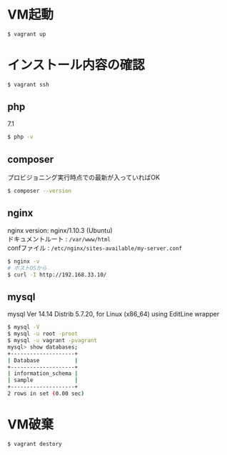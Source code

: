 # VM起動  
```sh
$ vagrant up
```  
# インストール内容の確認  
```sh
$ vagrant ssh
```  
## php  
7.1  
```sh
$ php -v
```  
## composer  
プロビジョニング実行時点での最新が入っていればOK  
```sh
$ composer --version
```  
## nginx  
nginx version: nginx/1.10.3 (Ubuntu)  
ドキュメントルート : `/var/www/html`  
confファイル : `/etc/nginx/sites-available/my-server.conf`  
```sh
$ nginx -v
# ホストOSから
$ curl -I http://192.168.33.10/

```  
## mysql  
mysql  Ver 14.14 Distrib 5.7.20, for Linux (x86_64) using  EditLine wrapper  
```sh
$ mysql -V
$ mysql -u root -proot
$ mysql -u vagrant -pvagrant
mysql> show databases;
+--------------------+
| Database           |
+--------------------+
| information_schema |
| sample             |
+--------------------+
2 rows in set (0.00 sec)

```  
# VM破棄  
```sh
$ vagrant destory
